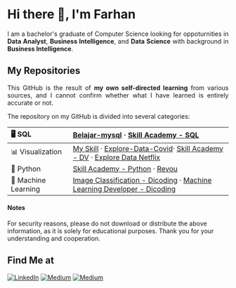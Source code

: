 # Hi there 👋, I'm Farhan

<p align="justify">
  I am a bachelor's graduate of Computer Science looking for oppoturnities in <strong> Data Analyst</strong>, <strong> Business Intelligence</strong>, and <strong>Data Science</strong> with background in <strong>Business Intelligence</strong>. 
</p>

## My Repositories

<p align="justify">
  This GitHub is the result of <b>my own self-directed learning</b> from various sources, and I cannot confirm whether what I have learned is entirely accurate or not. 
  
  The repository on my GitHub is divided into several categories:
</p>

| 🖥 SQL | [Belajar-mysql](https://github.com/farhanalaydroes/belajar-mysql) · [Skill Academy - SQL](https://github.com/farhanalaydroes/Skill-Academy-DS)
|:--------|:--------------------|
| 📊 Visualization | [My Skill](https://github.com/farhanalaydroes/MySkill) · [Explore-Data-Covid](https://github.com/farhanalaydroes/Explore-Data-Covid)· [Skill Academy - DV](https://github.com/farhanalaydroes/Skill-Academy-DV) · [Explore Data Netflix](https://github.com/farhanalaydroes/Explore-Data-Netflix)
| 🐍 Python | [Skill Academy - Python](https://github.com/farhanalaydroes/Skill-Academy-DS) · [Revou](https://github.com/farhanalaydroes/Revou)
| 🧠 Machine Learning | [Image Classification - Dicoding](https://github.com/farhanalaydroes/Image-Classification) · [Machine Learning Developer - Dicoding](https://github.com/farhanalaydroes/Machine-Learning-Developer-Dicoding)

#### Notes
<p>
 For security reasons, please do not download or distribute the above information, as it is solely for educational purposes. Thank you for your understanding and cooperation. 
</p>


## Find Me at

<p>
  <a href="https://www.linkedin.com/in/farhanalaydroes/" target="_blank"><img alt="LinkedIn" src="https://img.shields.io/badge/linkedin-%230077B5.svg?&style=for-the-badge&logo=linkedin&logoColor=white" /></a>  
  <a href="https://medium.com/@farhanalaydroes" target="_blank"><img alt="Medium" src="https://img.shields.io/badge/medium-%2312100E.svg?&style=for-the-badge&logo=medium&logoColor=white" /></a>  
  <a href="https://www.kaggle.com/farhanalaydroes" target="_blank"><img alt="Medium" src="https://img.shields.io/badge/Kaggle-2C8EBB?&style=for-the-badge&logo=kaggle&logoColor=white" /></a>  

</p>

